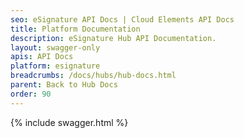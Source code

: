 ```yaml
---
seo: eSignature API Docs | Cloud Elements API Docs
title: Platform Documentation
description: eSignature Hub API Documentation.
layout: swagger-only
apis: API Docs
platform: esignature
breadcrumbs: /docs/hubs/hub-docs.html
parent: Back to Hub Docs
order: 90
---
```


{% include swagger.html %}
